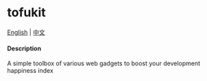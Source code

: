 # tofukit

[English](./README.md) | [中文](./README.zh-CN.md)

#### Description

A simple toolbox of various web gadgets to boost your development happiness index
